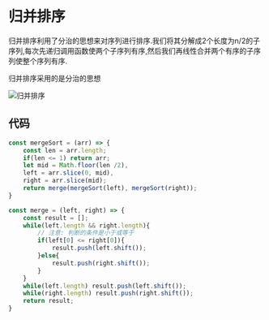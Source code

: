 # 归并排序

归并排序利用了分治的思想来对序列进行排序.我们将其分解成2个长度为n/2的子序列,每次先递归调用函数使两个子序列有序,然后我们再线性合并两个有序的子序列使整个序列有序.

归并排序采用的是分治的思想

![归并排序](https://blog-1253253332.cos.ap-guangzhou.myqcloud.com/images/merge-sort.jpeg)

## 代码

```js
const mergeSort = (arr) => {
    const len = arr.length;
    if(len <= 1) return arr;
    let mid = Math.floor(len /2),
    left = arr.slice(0, mid),
    right = arr.slice(mid);
    return merge(mergeSort(left), mergeSort(right));
}

const merge = (left, right) => {
    const result = [];
    while(left.length && right.length){
        // 注意: 判断的条件是小于或等于
        if(left[0] <= right[0]){
            result.push(left.shift());
        }else{
            result.push(right.shift());
        }
    }
    while(left.length) result.push(left.shift());
    while(right.length) result.push(right.shift());
    return result;
}
```
